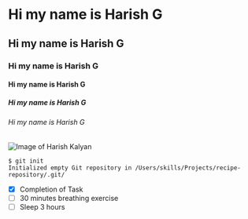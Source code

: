 #  Hi my name is Harish G 
## Hi my name is Harish G 
### Hi my name is Harish G 
#### Hi my name is Harish G 
##### Hi my name is Harish G 
###### Hi my name is Harish G 

![Image of Harish Kalyan](https://wallpapercave.com/wp/wp4500014.jpg)

```
$ git init
Initialized empty Git repository in /Users/skills/Projects/recipe-repository/.git/
```

- [x] Completion of Task
- [ ] 30 minutes breathing exercise
- [ ] Sleep 3 hours
